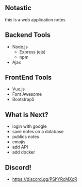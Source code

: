 ## Notastic

this is a web application notes

## Backend Tools

- Node.js
  - Express (ejs)
  - npm
- Ajax

## FrontEnd Tools

- Vue.js
- Font Awesome
- Bootstrap5

## What is Next?

- login with google
- save notes on a database
- publics notes
- emojis
- add API
- add docker

## Discord!

- https://discord.gg/PShYRcMXcR

